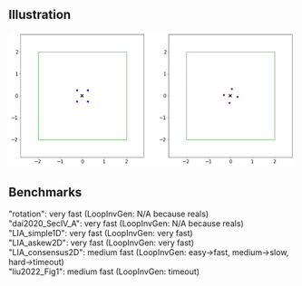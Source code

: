 ## Illustration

![GUI](https://github.com/guberger/CEGISPolyhedralBarrier.jl/blob/main/animation_rotating.gif)

## Benchmarks

"rotation": very fast (LoopInvGen: N/A because reals)<br>
"dai2020_SecIV_A": very fast (LoopInvGen: N/A because reals)<br>
"LIA_simple1D": very fast (LoopInvGen: very fast)<br>
"LIA_askew2D": very fast (LoopInvGen: very fast)<br>
"LIA_consensus2D": medium fast (LoopInvGen: easy->fast, medium->slow, hard->timeout)<br>
"liu2022_Fig1": medium fast (LoopInvGen: timeout)<br>

